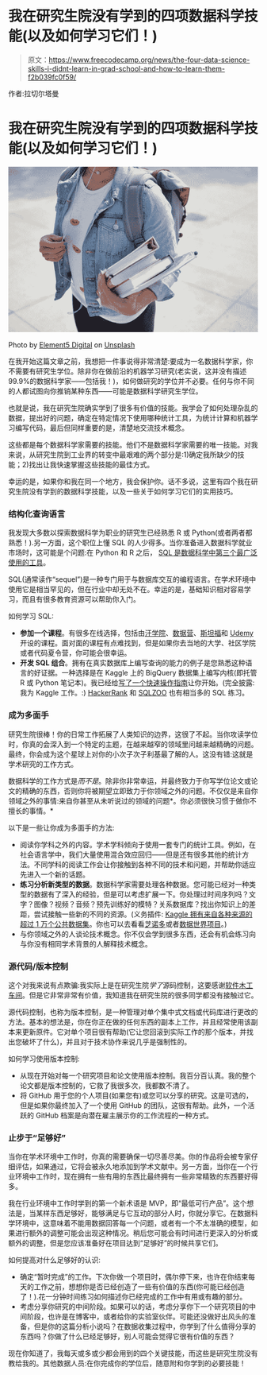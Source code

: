 # 我在研究生院没有学到的四项数据科学技能(以及如何学习它们！)

> 原文：<https://www.freecodecamp.org/news/the-four-data-science-skills-i-didnt-learn-in-grad-school-and-how-to-learn-them-f2b039fc0f59/>

作者:拉切尔塔曼

# 我在研究生院没有学到的四项数据科学技能(以及如何学习它们！)

![vh0dRg6tHkNAyrW2TQbx0mK71uVJGvbvjnco](img/15136b0017da1466c59c7598fa1c273d.png)

Photo by [Element5 Digital](https://unsplash.com/photos/jCIMcOpFHig?utm_source=unsplash&utm_medium=referral&utm_content=creditCopyText) on [Unsplash](https://unsplash.com/search/photos/learn?utm_source=unsplash&utm_medium=referral&utm_content=creditCopyText)

在我开始这篇文章之前，我想把一件事说得非常清楚:要成为一名数据科学家，你不需要有研究生学位。除非你在做前沿的机器学习研究(老实说，这并没有描述 99.9%的数据科学家——包括我！)，如何做研究的学位并不必要。任何与你不同的人都试图向你推销某种东西——可能是数据科学研究生学位。

也就是说，我在研究生院确实学到了很多有价值的技能。我学会了如何处理杂乱的数据，提出好的问题，确定在特定情况下使用哪种统计工具，为统计计算和机器学习编写代码，最后但同样重要的是，清楚地交流技术概念。

这些都是每个数据科学家需要的技能。他们不是数据科学家需要的唯一技能。对我来说，从研究生院到工业界的转变中最艰难的两个部分是:1)确定我所缺少的技能；2)找出让我快速掌握这些技能的最佳方式。

幸运的是，如果你和我在同一个地方，我会保护你。话不多说，这里有四个我在研究生院没有学到的数据科学技能，以及一些关于如何学习它们的实用技巧。

### 结构化查询语言

我发现大多数以探索数据科学为职业的研究生已经熟悉 R 或 Python(或者两者都熟悉！).另一方面，这个职位上懂 SQL 的人少得多。当你准备进入数据科学就业市场时，这可能是个问题:在 Python 和 R 之后， [SQL 是数据科学中第三个最广泛使用的工具](https://www.kaggle.com/surveys/2017)。

SQL(通常读作“sequel”)是一种专门用于与数据库交互的编程语言。在学术环境中使用它是相当罕见的，但在行业中却无处不在。幸运的是，基础知识相对容易学习，而且有很多教育资源可以帮助你入门。

如何学习 SQL:

*   **参加一个课程**。有很多在线选择，包括由[汗学院](https://www.khanacademy.org/computing/computer-programming/sql)、[数据营](https://www.datacamp.com/courses/intro-to-sql-for-data-science)、[斯坦福](https://lagunita.stanford.edu/courses/DB/SQL/SelfPaced/about)和 [Udemy](https://www.udemy.com/introduction-to-databases-and-sql-querying/) 开设的课程。面对面的课程有点难找到，但是如果你去当地的大学、社区学院或者代码夏令营，你可能会很幸运。
*   **开发 SQL 组合**。拥有在真实数据库上编写查询的能力的例子是您熟悉这种语言的好证据。一种选择是在 Kaggle 上的 BigQuery 数据集上编写内核(即托管 R 或 Python 笔记本)。我已经给[写了一个快速操作指南](https://www.kaggle.com/rtatman/sql-scavenger-hunt-handbook/?utm_medium=blog&utm_source=medium&utm_campaign=fcc)让你开始。(完全披露:我为 Kaggle 工作。:) [HackerRank](https://www.hackerrank.com/domains/sql) 和 [SQLZOO](https://sqlzoo.net/) 也有相当多的 SQL 练习。

### 成为多面手

研究生院很棒！你的日常工作拓展了人类知识的边界，这很了不起。当你攻读学位时，你真的会深入到一个特定的主题，在越来越窄的领域里问越来越精确的问题。最终，你会成为这个星球上对你的小次子次子利基最了解的人。这没有错:这就是学术研究的工作方式。

数据科学的工作方式是*而不是*。除非你非常幸运，并最终致力于你写学位论文或论文的精确的东西，否则你将被期望立即致力于你领域之外的问题。不仅仅是来自你领域之外的事情:来自你甚至从未听说过的领域的问题*。你必须很快习惯于做你不擅长的事情。*

以下是一些让你成为多面手的方法:

*   阅读你学科之外的内容。学术学科倾向于使用一套专门的统计工具。例如，在社会语言学中，我们大量使用混合效应回归——但是还有很多其他的统计方法。不同学科的阅读工作会让你接触到各种不同的技术和问题，并帮助你适应先进入一个新的话题。
*   **练习分析新类型的数据**。数据科学家需要处理各种数据。您可能已经对一种类型的数据有了深入的经验，但是可以考虑扩展一下。你处理过时间序列吗？文字？图像？视频？音频？预先训练好的模特？关系数据库？找出你知识上的差距，尝试接触一些新的不同的资源。(义务插件: [Kaggle 拥有来自各种来源的超过 1 万个公共数据集](https://www.kaggle.com/datasets?utm_medium=blog&utm_source=medium&utm_campaign=fcc)。你也可以去看看[芝诺多](https://zenodo.org/)或者[数据世界项目](https://dataverse.org/)。)
*   与你领域之外的人谈论技术概念。你不仅会学到很多东西，还会有机会练习向与你没有相同学术背景的人解释技术概念。

### 源代码/版本控制

这个对我来说有点欺骗:我实际上是在研究生院*学了*源码控制，这要感谢[软件木工车间](https://software-carpentry.org/)。但是它非常非常有价值，我知道我在研究生院的很多同学都没有接触过它。

源代码控制，也称为版本控制，是一种管理对单个集中式文档或代码库进行更改的方法。基本的想法是，你在你正在做的任何东西的副本上工作，并且经常使用该副本来更新原件。它对单个项目很有帮助(它让您回滚到实际工作的那个版本，并找出您破坏了什么)，并且对于技术协作来说几乎是强制性的。

如何学习使用版本控制:

*   从现在开始对每一个研究项目和论文使用版本控制。我百分百认真。我的整个论文都是版本控制的，它救了我很多次，我都数不清了。
*   将 GitHub 用于您的个人项目(如果您有)或您可以分享的研究。这是可选的，但是如果你最终加入了一个使用 GitHub 的团队，这很有帮助。此外，一个活跃的 GitHub 档案是向潜在雇主展示你的工作流程的一种方式。

### 止步于“足够好”

当你在学术环境中工作时，你真的需要确保一切尽善尽美。你的作品将会被专家仔细评估，如果通过，它将会被永久地添加到学术文献中。另一方面，当你在一个行业环境中工作时，现在拥有一些有用的东西比最终拥有一些非常精致的东西要好得多。

我在行业环境中工作时学到的第一个新术语是 MVP，即“最低可行产品”。这个想法是，当某样东西足够好，能够满足与它互动的部分人时，你就分享它。在数据科学环境中，这意味着不能用数据回答每一个问题，或者有一个不太准确的模型，如果进行额外的调整可能会出现这种情况。稍后您可能会有时间进行更深入的分析或额外的调整，但是您应该准备好在项目达到“足够好”的时候共享它们。

如何提高对什么足够好的认识:

*   确定“暂时完成”的工作。下次你做一个项目时，偶尔停下来，也许在你结束每天的工作之前，想想你是否已经创造了一些有价值的东西(你可能已经创造了！).花一分钟时间练习如何描述你已经完成的工作中有用或有趣的部分。
*   考虑分享你研究的中间阶段。如果可以的话，考虑分享你下一个研究项目的中间阶段，也许是在博客中，或者给你的实验室伙伴。可能还没做好出风头的准备，但是你的这篇分析小说吗？在数据收集过程中，你学到了什么值得分享的东西吗？你做了什么已经足够好，别人可能会觉得它很有价值的东西？

现在你知道了，我每天或多或少都会用到的四个关键技能，而这些是研究生院没有教给我的。其他数据人员:在你完成你的学位后，随意附和你学到的必要技能！